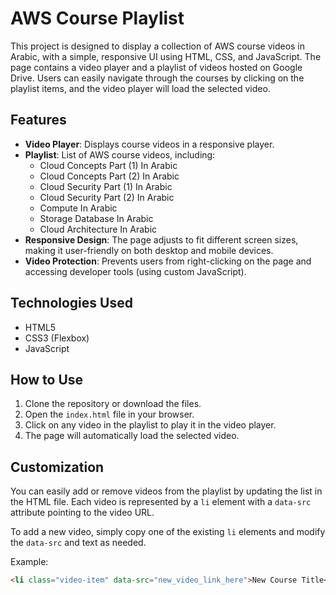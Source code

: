# AWS Course Playlist

This project is designed to display a collection of AWS course videos in Arabic, with a simple, responsive UI using HTML, CSS, and JavaScript. The page contains a video player and a playlist of videos hosted on Google Drive. Users can easily navigate through the courses by clicking on the playlist items, and the video player will load the selected video.

## Features

- **Video Player**: Displays course videos in a responsive player.
- **Playlist**: List of AWS course videos, including:
  - Cloud Concepts Part (1) In Arabic
  - Cloud Concepts Part (2) In Arabic
  - Cloud Security Part (1) In Arabic
  - Cloud Security Part (2) In Arabic
  - Compute In Arabic
  - Storage Database In Arabic
  - Cloud Architecture In Arabic
- **Responsive Design**: The page adjusts to fit different screen sizes, making it user-friendly on both desktop and mobile devices.
- **Video Protection**: Prevents users from right-clicking on the page and accessing developer tools (using custom JavaScript).

## Technologies Used

- HTML5
- CSS3 (Flexbox)
- JavaScript

## How to Use

1. Clone the repository or download the files.
2. Open the `index.html` file in your browser.
3. Click on any video in the playlist to play it in the video player.
4. The page will automatically load the selected video.

## Customization

You can easily add or remove videos from the playlist by updating the list in the HTML file. Each video is represented by a `li` element with a `data-src` attribute pointing to the video URL.

To add a new video, simply copy one of the existing `li` elements and modify the `data-src` and text as needed.

Example:
```html
<li class="video-item" data-src="new_video_link_here">New Course Title</li>

